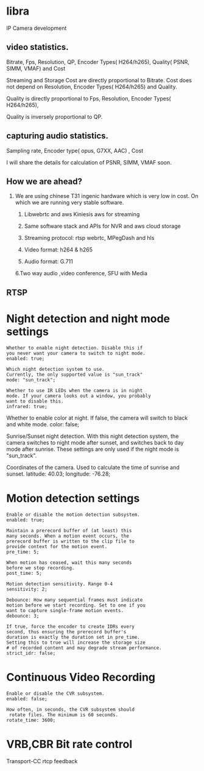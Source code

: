 # libra
IP Camera development


## video statistics.

Bitrate, Fps, Resolution, QP, Encoder Types( H264/h265), Quality( PSNR, SIMM, VMAF)  and Cost

Streaming and Storage Cost are directly proportional to Bitrate.  Cost does not depend on  Resolution, Encoder Types( H264/h265) and Quality.

Quality is directly proportional to  Fps,  Resolution, Encoder Types( H264/h265),  

Quality is inversely proportional to QP.

 
## capturing audio statistics.
Sampling rate, Encoder type( opus, G7XX, AAC) , Cost


I will share the details for  calculation of PSNR, SIMM, VMAF soon.



## How we are ahead?

1. We are using chinese T31 ingenic hardware which is very low in cost. On which we are running very stable software.
   
   1. Libwebrtc and aws Kiniesis aws for streaming 

   2. Same software stack and APIs for NVR and aws cloud storage

   3. Streaming protocol: rtsp webrtc, MPegDash and hls 
   
   4. Video format: h264 & h265 

   5. Audio format:  G.711 

   6.Two way audio ,video conference,  SFU with Media
   

## RTSP 
    
# Night detection and night mode settings

    Whether to enable night detection. Disable this if
    you never want your camera to switch to night mode.
    enabled: true;

    Which night detection system to use.
    Currently, the only supported value is "sun_track"
    mode: "sun_track";

    Whether to use IR LEDs when the camera is in night
    mode. If your camera looks out a window, you probably
    want to disable this.
    infrared: true;

   Whether to enable color at night. If false, the
   camera will switch to black and white mode.
   color: false;


   Sunrise/Sunset night detection.
   With this night detection system, the camera switches
   to night mode after sunset, and switches back to day
   mode after sunrise. These settings are only used if
   the night mode is "sun_track".

   Coordinates of the camera. Used to calculate
   the time of sunrise and sunset.
   latitude: 40.03;
   longitude: -76.28;


  # Motion detection settings

    Enable or disable the motion detection subsystem.
    enabled: true;

    Maintain a prerecord buffer of (at least) this
    many seconds. When a motion event occurs, the
    prerecord buffer is written to the clip file to
    provide context for the motion event.
    pre_time: 5;

    When motion has ceased, wait this many seconds
    before we stop recording.
    post_time: 5;

    Motion detection sensitivity. Range 0-4
    sensitivity: 2;
    
    Debounce: How many sequential frames must indicate
    motion before we start recording. Set to one if you
    want to capture single-frame motion events.
    debounce: 3;

    If true, force the encoder to create IDRs every
    second, thus ensuring the prerecord buffer's
    duration is exactly the duration set in pre_time.
    Setting this to true will increase the storage size
    # of recorded content and may degrade stream performance.
    strict_idr: false;


  # Continuous Video Recording

    Enable or disable the CVR subsystem.
    enabled: false;

    How often, in seconds, the CVR subsystem should
     rotate files. The minimum is 60 seconds.
    rotate_time: 3600;

   # VRB,CBR Bit rate control
   Transport-CC rtcp feedback
    


